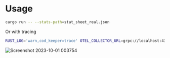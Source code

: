 # Usage
```bash
cargo run -- --stats-path=stat_sheet_real.json
```

Or with tracing

```bash
RUST_LOG='warn,cod_keeper=trace' OTEL_COLLECTOR_URL=grpc://localhost:4317 cargo run -- --cod-version=mw --stats-path=stat_sheet_test.json prompt
```
![Screenshot 2023-10-01 003754](https://github.com/pitoniak32/cod_keeper/assets/84917393/219b4ddf-82e9-4846-b115-a9114559f02c)
